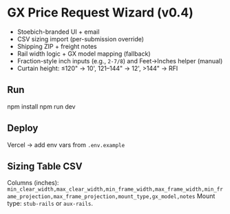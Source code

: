 # GX Price Request Wizard (v0.4)

- Stoebich-branded UI + email
- CSV sizing import (per-submission override)
- Shipping ZIP + freight notes
- Rail width logic + GX model mapping (fallback)
- Fraction-style inch inputs (e.g., `2-7/8`) and Feet→Inches helper (manual)
- Curtain height: ≤120" → 10', 121–144" → 12', >144" → RFI

## Run
npm install
npm run dev

## Deploy
Vercel → add env vars from `.env.example`

## Sizing Table CSV
Columns (inches): `min_clear_width,max_clear_width,min_frame_width,max_frame_width,min_frame_projection,max_frame_projection,mount_type,gx_model,notes`
Mount type: `stub-rails` or `aux-rails`.
 
